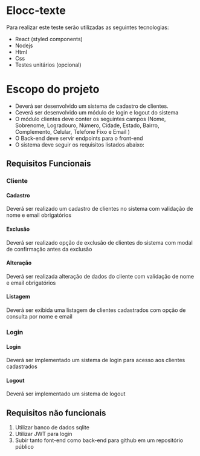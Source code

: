 # Elocc-texte
Para realizar este teste serão utilizadas as seguintes tecnologias:
* React (styled components)
* Nodejs
* Html
* Css
* Testes unitários (opcional)

# Escopo do projeto
* Deverá ser desenvolvido um sistema de cadastro de clientes. 
* Ceverá ser desenvolvido um módulo de login e logout do sistema
* O módulo clientes deve conter os seguintes campos (Nome, Sobrenome, Logradouro, Número, Cidade, Estado, Bairro, Complemento, Celular, Telefone Fixo e Email )
* O Back-end deve servir endpoints para o front-end
* O sistema deve seguir os requisitos listados abaixo:

## Requisitos Funcionais

### Cliente

#### **Cadastro**
Deverá ser realizado um cadastro de clientes no sistema com validação de nome e email obrigatórios
#### **Exclusão**
Deverá ser realizado opção de exclusão de clientes do sistema com modal de confirmação antes da exclusão
#### **Alteração**
Deverá ser realizada alteração de dados do cliente com validação de nome e email obrigatórios
#### **Listagem**
Deverá ser exibida uma listagem de clientes cadastrados com opção de consulta por nome e email

### Login

#### **Login**
Deverá ser implementado um sistema de login para acesso aos clientes cadastrados
#### **Logout**
Deverá ser implementado um sistema de logout

## Requisitos não funcionais

1. Utilizar banco de dados sqlite
2. Utilizar JWT para login
3. Subir tanto font-end como back-end para github em um repositório público
